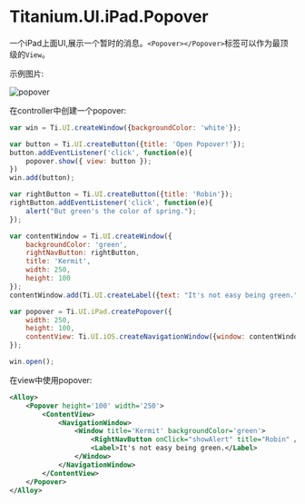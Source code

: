 # Titanium.UI.iPad.Popover

一个iPad上面UI,展示一个暂时的消息。`<Popover></Popover>`标签可以作为最顶级的`View`。

示例图片:

![popover](http://image.happysoft.cc/image/40/titanium_ui_ipad_popover.gif)

在controller中创建一个popover:

```javascript
var win = Ti.UI.createWindow({backgroundColor: 'white'});

var button = Ti.UI.createButton({title: 'Open Popover!'});
button.addEventListener('click', function(e){
    popover.show({ view: button });
})
win.add(button);

var rightButton = Ti.UI.createButton({title: 'Robin'});
rightButton.addEventListener('click', function(e){
    alert("But green's the color of spring.");
});

var contentWindow = Ti.UI.createWindow({
    backgroundColor: 'green',
    rightNavButton: rightButton,
    title: 'Kermit',
    width: 250,
    height: 100
});
contentWindow.add(Ti.UI.createLabel({text: "It's not easy being green."}));

var popover = Ti.UI.iPad.createPopover({
    width: 250,
    height: 100,
    contentView: Ti.UI.iOS.createNavigationWindow({window: contentWindow})
});

win.open();
```

在view中使用popover:

```xml
<Alloy>
    <Popover height='100' width='250'>
        <ContentView>
            <NavigationWindow>
                <Window title='Kermit' backgroundColor='green'>
                    <RightNavButton onClick="showAlert" title="Robin" />
                    <Label>It's not easy being green.</Label>
                </Window>
            </NavigationWindow>
        </ContentView>
    </Popover>
</Alloy>
```
